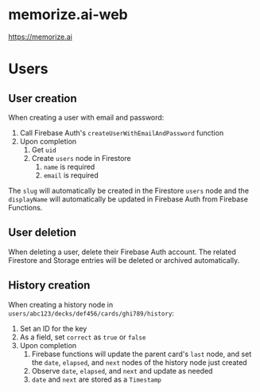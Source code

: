 # memorize.ai-web
https://memorize.ai

# Users

## User creation
When creating a user with email and password:
1. Call Firebase Auth's `createUserWithEmailAndPassword` function
1. Upon completion
    1. Get `uid`
    1. Create `users` node in Firestore
        1. `name` is required
        1. `email` is required

The `slug` will automatically be created in the Firestore `users` node and the `displayName` will automatically be updated in Firebase Auth from Firebase Functions.

## User deletion
When deleting a user, delete their Firebase Auth account. The related Firestore and Storage entries will be deleted or archived automatically.

## History creation
When creating a history node in `users/abc123/decks/def456/cards/ghi789/history`:
1. Set an ID for the key
1. As a field, set `correct` as `true` or `false`
1. Upon completion
    1. Firebase functions will update the parent card's `last` node, and set the `date`, `elapsed`, and `next` nodes of the history node just created
    1. Observe `date`, `elapsed`, and `next` and update as needed
    1. `date` and `next` are stored as a `Timestamp`
